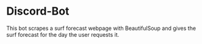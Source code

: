 # Discord-Bot
This bot scrapes a surf forecast webpage with BeautifulSoup and gives the surf forecast for the day the user requests it.
